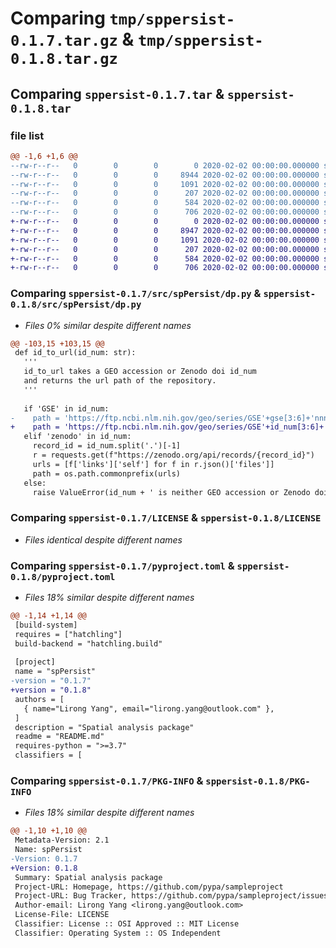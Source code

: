 # Comparing `tmp/sppersist-0.1.7.tar.gz` & `tmp/sppersist-0.1.8.tar.gz`

## Comparing `sppersist-0.1.7.tar` & `sppersist-0.1.8.tar`

### file list

```diff
@@ -1,6 +1,6 @@
--rw-r--r--   0        0        0        0 2020-02-02 00:00:00.000000 sppersist-0.1.7/src/spPersist/__init__.py
--rw-r--r--   0        0        0     8944 2020-02-02 00:00:00.000000 sppersist-0.1.7/src/spPersist/dp.py
--rw-r--r--   0        0        0     1091 2020-02-02 00:00:00.000000 sppersist-0.1.7/LICENSE
--rw-r--r--   0        0        0      207 2020-02-02 00:00:00.000000 sppersist-0.1.7/README.md
--rw-r--r--   0        0        0      584 2020-02-02 00:00:00.000000 sppersist-0.1.7/pyproject.toml
--rw-r--r--   0        0        0      706 2020-02-02 00:00:00.000000 sppersist-0.1.7/PKG-INFO
+-rw-r--r--   0        0        0        0 2020-02-02 00:00:00.000000 sppersist-0.1.8/src/spPersist/__init__.py
+-rw-r--r--   0        0        0     8947 2020-02-02 00:00:00.000000 sppersist-0.1.8/src/spPersist/dp.py
+-rw-r--r--   0        0        0     1091 2020-02-02 00:00:00.000000 sppersist-0.1.8/LICENSE
+-rw-r--r--   0        0        0      207 2020-02-02 00:00:00.000000 sppersist-0.1.8/README.md
+-rw-r--r--   0        0        0      584 2020-02-02 00:00:00.000000 sppersist-0.1.8/pyproject.toml
+-rw-r--r--   0        0        0      706 2020-02-02 00:00:00.000000 sppersist-0.1.8/PKG-INFO
```

### Comparing `sppersist-0.1.7/src/spPersist/dp.py` & `sppersist-0.1.8/src/spPersist/dp.py`

 * *Files 0% similar despite different names*

```diff
@@ -103,15 +103,15 @@
 def id_to_url(id_num: str):
   '''
   id_to_url takes a GEO accession or Zenodo doi id_num
   and returns the url path of the repository.
   '''
 
   if 'GSE' in id_num:
-    path = 'https://ftp.ncbi.nlm.nih.gov/geo/series/GSE'+gse[3:6]+'nnn/'+id_num+'/suppl/'
+    path = 'https://ftp.ncbi.nlm.nih.gov/geo/series/GSE'+id_num[3:6]+'nnn/'+id_num+'/suppl/'
   elif 'zenodo' in id_num:
     record_id = id_num.split('.')[-1]
     r = requests.get(f"https://zenodo.org/api/records/{record_id}") 
     urls = [f['links']['self'] for f in r.json()['files']]
     path = os.path.commonprefix(urls)
   else:
     raise ValueError(id_num + ' is neither GEO accession or Zenodo doi.')
```

### Comparing `sppersist-0.1.7/LICENSE` & `sppersist-0.1.8/LICENSE`

 * *Files identical despite different names*

### Comparing `sppersist-0.1.7/pyproject.toml` & `sppersist-0.1.8/pyproject.toml`

 * *Files 18% similar despite different names*

```diff
@@ -1,14 +1,14 @@
 [build-system]
 requires = ["hatchling"]
 build-backend = "hatchling.build"
 
 [project]
 name = "spPersist"
-version = "0.1.7"
+version = "0.1.8"
 authors = [
   { name="Lirong Yang", email="lirong.yang@outlook.com" },
 ]
 description = "Spatial analysis package"
 readme = "README.md"
 requires-python = ">=3.7"
 classifiers = [
```

### Comparing `sppersist-0.1.7/PKG-INFO` & `sppersist-0.1.8/PKG-INFO`

 * *Files 18% similar despite different names*

```diff
@@ -1,10 +1,10 @@
 Metadata-Version: 2.1
 Name: spPersist
-Version: 0.1.7
+Version: 0.1.8
 Summary: Spatial analysis package
 Project-URL: Homepage, https://github.com/pypa/sampleproject
 Project-URL: Bug Tracker, https://github.com/pypa/sampleproject/issues
 Author-email: Lirong Yang <lirong.yang@outlook.com>
 License-File: LICENSE
 Classifier: License :: OSI Approved :: MIT License
 Classifier: Operating System :: OS Independent
```

